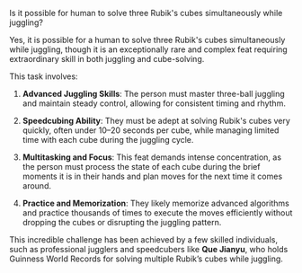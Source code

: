 Is it possible for human to solve three Rubik's cubes simultaneously while juggling?


Yes, it is possible for a human to solve three Rubik's cubes simultaneously while juggling, though it is an exceptionally rare and complex feat requiring extraordinary skill in both juggling and cube-solving. 

This task involves:

1. **Advanced Juggling Skills**: The person must master three-ball juggling and maintain steady control, allowing for consistent timing and rhythm.

2. **Speedcubing Ability**: They must be adept at solving Rubik's cubes very quickly, often under 10–20 seconds per cube, while managing limited time with each cube during the juggling cycle.

3. **Multitasking and Focus**: This feat demands intense concentration, as the person must process the state of each cube during the brief moments it is in their hands and plan moves for the next time it comes around.

4. **Practice and Memorization**: They likely memorize advanced algorithms and practice thousands of times to execute the moves efficiently without dropping the cubes or disrupting the juggling pattern.

This incredible challenge has been achieved by a few skilled individuals, such as professional jugglers and speedcubers like **Que Jianyu**, who holds Guinness World Records for solving multiple Rubik’s cubes while juggling.
